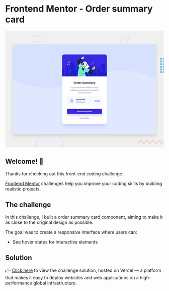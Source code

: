 # Frontend Mentor - Order summary card

![Design preview for the Order summary card coding challenge](preview.jpg)

## Welcome! 👋

Thanks for checking out this front-end coding challenge.

[Frontend Mentor](https://www.frontendmentor.io) challenges help you improve your coding skills by building realistic projects.

## The challenge

In this challenge, I built a order summary card component, aiming to make it as close to the original design as possible.

The goal was to create a responsive interface where users can:

- See hover states for interactive elements

## Solution

👉 [Click here](https://order-summary-component-main-nine-beta.vercel.app/) to view the challenge solution, hosted on Vercel — a platform that makes it easy to deploy websites and web applications on a high-performance global infrastructure.

